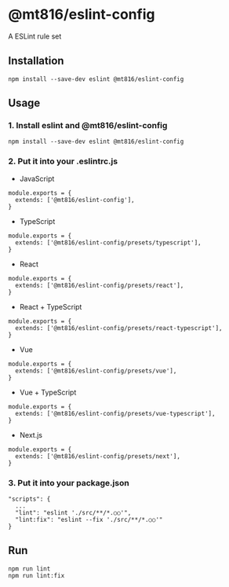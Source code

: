 # @mt816/eslint-config
A ESLint rule set

## Installation
```
npm install --save-dev eslint @mt816/eslint-config
```

## Usage

### 1. Install eslint and @mt816/eslint-config

```
npm install --save-dev eslint @mt816/eslint-config
```

### 2. Put it into your .eslintrc.js

- JavaScript
```
module.exports = {
  extends: ['@mt816/eslint-config'],
}
```
- TypeScript
```
module.exports = {
  extends: ['@mt816/eslint-config/presets/typescript'],
}
```
- React
```
module.exports = {
  extends: ['@mt816/eslint-config/presets/react'],
}
```
- React + TypeScript
```
module.exports = {
  extends: ['@mt816/eslint-config/presets/react-typescript'],
}
```
- Vue
```
module.exports = {
  extends: ['@mt816/eslint-config/presets/vue'],
}
```
- Vue + TypeScript
```
module.exports = {
  extends: ['@mt816/eslint-config/presets/vue-typescript'],
}
```
- Next.js
```
module.exports = {
  extends: ['@mt816/eslint-config/presets/next'],
}
```
### 3. Put it into your package.json
```
"scripts": {
  ...
  "lint": "eslint './src/**/*.○○'",
  "lint:fix": "eslint --fix './src/**/*.○○'"
}
```

## Run
```
npm run lint
npm run lint:fix
```